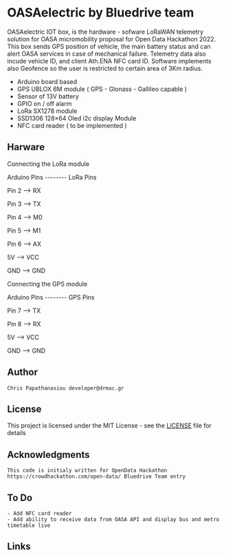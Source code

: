 # OASAelectric by Bluedrive team

OASAelectric IOT box, is the hardware - sofware LoRaWAN telemetry solution for OASA micromobility proposal for Open Data Hackathon 2022. 
This box sends GPS position of vehicle, the main battery status and can alert OASA services in case of mechanical failure. Telemetry data also incude vehicle ID, and client Ath.ENA NFC card ID. Software implements also Geofence so the user is restricted to certain area of 3Km radius.
 
- Arduino board based
- GPS UBLOX 6M module (  GPS - Glonass - Gallileo capable  )
- Sensor of 13V battery
- GPIO on / off alarm 
- LoRa SX1278 module
- SSD1306 128×64 Oled i2c display Module
- NFC card reader ( to be implemented )


## Harware 

Connecting the LoRa module

Arduino Pins -------- LoRa Pins


Pin 2		——>		RX

Pin 3		——>		TX

Pin 4		——>		M0  

Pin 5		——>		M1  

Pin 6		——>		AX   

5V		——>		VCC

GND		——>		GND


Connecting the GPS module


Arduino Pins -------- GPS Pins


Pin 7		——>		TX

Pin 8		——>		RX

5V		——>		VCC

GND		——>		GND


## Author
    Chris Papathanasiou developer@drmac.gr
    
    
## License


This project is licensed under the MIT License - see the [LICENSE](LICENSE) file for details


## Acknowledgments

    This code is initialy written for OpenData Hackathon https://crowdhackathon.com/open-data/ Bluedrive Team entry

## To Do

    - Add NFC card reader
    - Add ability to receive data from OASA API and display bus and metro timetable live

## Links
